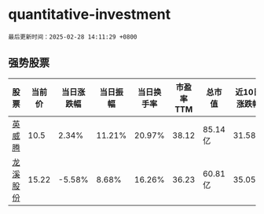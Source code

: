 # quantitative-investment

`最后更新时间：2025-02-28 14:11:29 +0800`

## 强势股票

|股票|当前价|当日涨跌幅|当日振幅|当日换手率|市盈率TTM|总市值|近10日涨跌幅|
|----|----|----|----|----|----|----|----|
|[英威腾](https://xueqiu.com/S/SZ002334)|10.5|2.34%|11.21%|20.97%|38.12|85.14亿|31.58%|
|[龙溪股份](https://xueqiu.com/S/SH600592)|15.22|-5.58%|8.68%|16.26%|36.23|60.81亿|35.05%|

